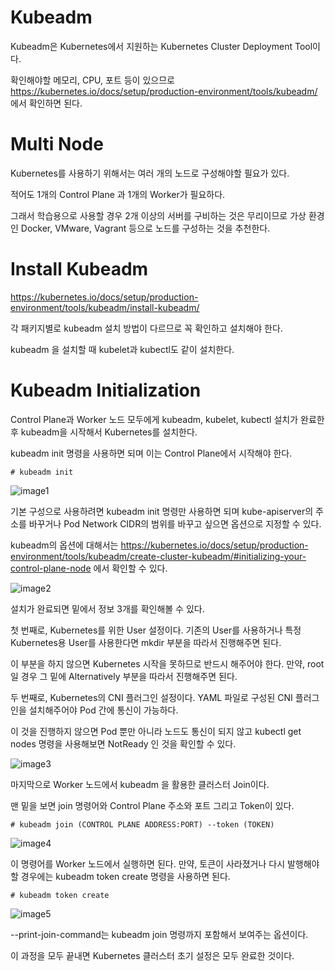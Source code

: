 # Kubeadm

Kubeadm은 Kubernetes에서 지원하는 Kubernetes Cluster Deployment Tool이다.

확인해야할 메모리, CPU, 포트 등이 있으므로 https://kubernetes.io/docs/setup/production-environment/tools/kubeadm/ 에서 확인하면 된다.

# Multi Node

Kubernetes를 사용하기 위해서는 여러 개의 노드로 구성해야할 필요가 있다.

적어도 1개의 Control Plane 과 1개의 Worker가 필요하다.

그래서 학습용으로 사용할 경우 2개 이상의 서버를 구비하는 것은 무리이므로 가상 환경인 Docker, VMware, Vagrant 등으로 노드를 구성하는 것을 추천한다.

# Install Kubeadm

https://kubernetes.io/docs/setup/production-environment/tools/kubeadm/install-kubeadm/

각 패키지별로 kubeadm 설치 방법이 다르므로 꼭 확인하고 설치해야 한다. 

kubeadm 을 설치할 때 kubelet과 kubectl도 같이 설치한다.

# Kubeadm Initialization

Control Plane과 Worker 노드 모두에게 kubeadm, kubelet, kubectl 설치가 완료한 후 kubeadm을 시작해서 Kubernetes를 설치한다.

kubeadm init 명령을 사용하면 되며 이는 Control Plane에서 시작해야 한다.

```
# kubeadm init
```

![image1]()

기본 구성으로 사용하려면 kubeadm init 명령만 사용하면 되며 kube-apiserver의 주소를 바꾸거나 Pod Network CIDR의 범위를 바꾸고 싶으면 옵션으로 지정할 수 있다.

kubeadm의 옵션에 대해서는 https://kubernetes.io/docs/setup/production-environment/tools/kubeadm/create-cluster-kubeadm/#initializing-your-control-plane-node 에서 확인할 수 있다.

![image2]()

설치가 완료되면 밑에서 정보 3개를 확인해볼 수 있다.

첫 번째로, Kubernetes를 위한 User 설정이다. 기존의 User를 사용하거나 특정 Kubernetes용 User를 사용한다면 mkdir 부분을 따라서 진행해주면 된다.

이 부분을 하지 않으면 Kubernetes 시작을 못하므로 반드시 해주어야 한다. 만약, root일 경우 그 밑에 Alternatively 부분을 따라서 진행해주면 된다.

두 번째로, Kubernetes의 CNI 플러그인 설정이다. YAML 파일로 구성된 CNI 플러그인을 설치해주어야 Pod 간에 통신이 가능하다.

이 것을 진행하지 않으면 Pod 뿐만 아니라 노드도 통신이 되지 않고 kubectl get nodes 명령을 사용해보면 NotReady 인 것을 확인할 수 있다.

![image3]()

마지막으로 Worker 노드에서 kubeadm 을 활용한 클러스터 Join이다.

맨 밑을 보면 join 명령어와 Control Plane 주소와 포트 그리고 Token이 있다.

```
# kubeadm join (CONTROL PLANE ADDRESS:PORT) --token (TOKEN)
```

![image4]()

이 명령어를 Worker 노드에서 실행하면 된다. 만약, 토큰이 사라졌거나 다시 발행해야할 경우에는 kubeadm token create 명령을 사용하면 된다.

```
# kubeadm token create
```

![image5]()

--print-join-command는 kubeadm join 명령까지 포함해서 보여주는 옵션이다.

이 과정을 모두 끝내면 Kubernetes 클러스터 초기 설정은 모두 완료한 것이다.
